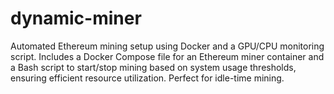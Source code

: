 # dynamic-miner
Automated Ethereum mining setup using Docker and a GPU/CPU monitoring script. Includes a Docker Compose file for an Ethereum miner container and a Bash script to start/stop mining based on system usage thresholds, ensuring efficient resource utilization. Perfect for idle-time mining.

